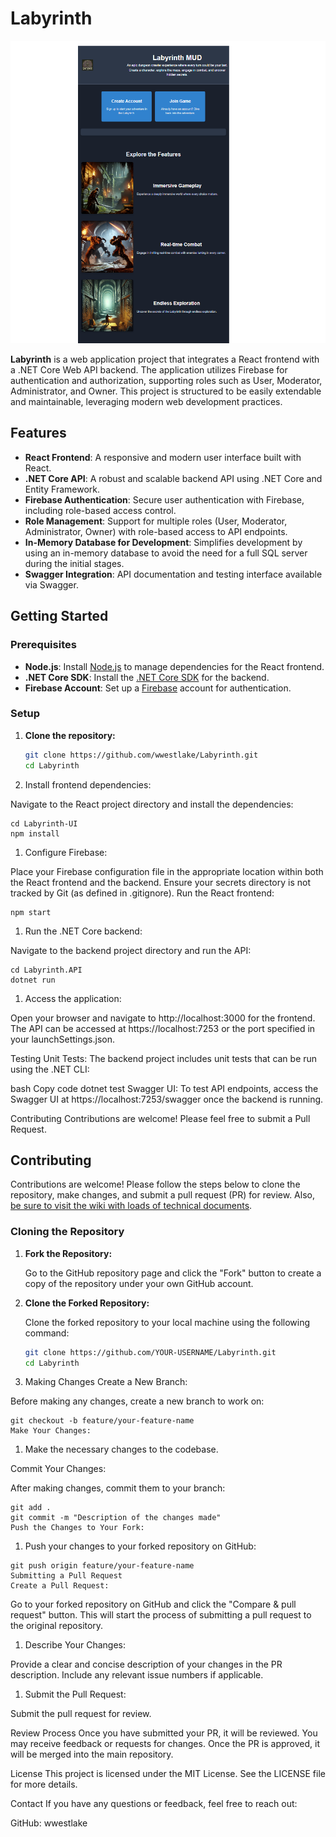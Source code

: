 # Labyrinth

![Opening Page](assets/images/OpeningPage.png)


**Labyrinth** is a web application project that integrates a React frontend with a .NET Core Web API backend. The application utilizes Firebase for authentication and authorization, supporting roles such as User, Moderator, Administrator, and Owner. This project is structured to be easily extendable and maintainable, leveraging modern web development practices.

## Features

- **React Frontend**: A responsive and modern user interface built with React.
- **.NET Core API**: A robust and scalable backend API using .NET Core and Entity Framework.
- **Firebase Authentication**: Secure user authentication with Firebase, including role-based access control.
- **Role Management**: Support for multiple roles (User, Moderator, Administrator, Owner) with role-based access to API endpoints.
- **In-Memory Database for Development**: Simplifies development by using an in-memory database to avoid the need for a full SQL server during the initial stages.
- **Swagger Integration**: API documentation and testing interface available via Swagger.

## Getting Started

### Prerequisites

- **Node.js**: Install [Node.js](https://nodejs.org/) to manage dependencies for the React frontend.
- **.NET Core SDK**: Install the [.NET Core SDK](https://dotnet.microsoft.com/download) for the backend.
- **Firebase Account**: Set up a [Firebase](https://firebase.google.com/) account for authentication.

### Setup

1. **Clone the repository:**

   ```bash
   git clone https://github.com/wwestlake/Labyrinth.git
   cd Labyrinth
1. Install frontend dependencies:

Navigate to the React project directory and install the dependencies:

```
cd Labyrinth-UI
npm install
```

1. Configure Firebase:

Place your Firebase configuration file in the appropriate location within both the React frontend and the backend.
Ensure your secrets directory is not tracked by Git (as defined in .gitignore).
Run the React frontend:

```
npm start
```

1. Run the .NET Core backend:

Navigate to the backend project directory and run the API:

```
cd Labyrinth.API
dotnet run
```

1. Access the application:

Open your browser and navigate to http://localhost:3000 for the frontend.
The API can be accessed at https://localhost:7253 or the port specified in your launchSettings.json.

Testing
Unit Tests: The backend project includes unit tests that can be run using the .NET CLI:

bash
Copy code
dotnet test
Swagger UI: To test API endpoints, access the Swagger UI at https://localhost:7253/swagger once the backend is running.

Contributing
Contributions are welcome! Please feel free to submit a Pull Request.

## Contributing

Contributions are welcome! Please follow the steps below to clone the repository, make changes, and submit a pull request (PR) for review.
Also, [be sure to visit the wiki with loads of technical documents](https://github.com/wwestlake/Labyrinth/wiki). 

### Cloning the Repository

1. **Fork the Repository:**
   
   Go to the GitHub repository page and click the "Fork" button to create a copy of the repository under your own GitHub account.

2. **Clone the Forked Repository:**

   Clone the forked repository to your local machine using the following command:

   ```bash
   git clone https://github.com/YOUR-USERNAME/Labyrinth.git
   cd Labyrinth
1. Making Changes
Create a New Branch:

Before making any changes, create a new branch to work on:

```
git checkout -b feature/your-feature-name
Make Your Changes:
```

1. Make the necessary changes to the codebase.

Commit Your Changes:

After making changes, commit them to your branch:

```
git add .
git commit -m "Description of the changes made"
Push the Changes to Your Fork:
``` 

1. Push your changes to your forked repository on GitHub:


```
git push origin feature/your-feature-name
Submitting a Pull Request
Create a Pull Request:
```

Go to your forked repository on GitHub and click the "Compare & pull request" button. This will start the process of submitting a pull request to the original repository.

1. Describe Your Changes:

Provide a clear and concise description of your changes in the PR description. Include any relevant issue numbers if applicable.

1. Submit the Pull Request:

Submit the pull request for review.

Review Process
Once you have submitted your PR, it will be reviewed. You may receive feedback or requests for changes. Once the PR is approved, it will be merged into the main repository.


License
This project is licensed under the MIT License. See the LICENSE file for more details.

Contact
If you have any questions or feedback, feel free to reach out:

GitHub: wwestlake


